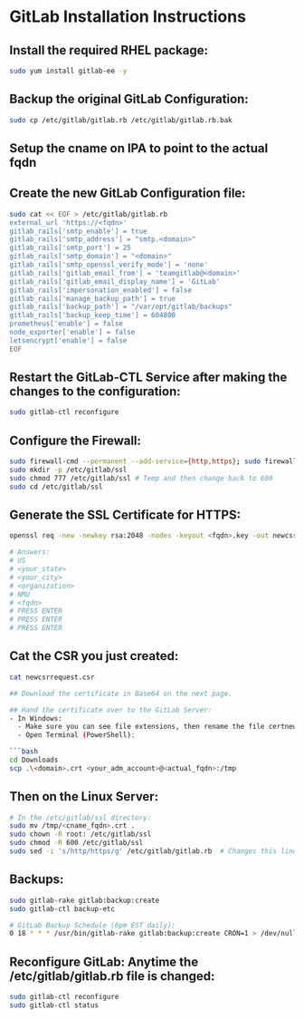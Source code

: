 # GitLab Installation Instructions
## Install the required RHEL package:
```bash
sudo yum install gitlab-ee -y
```

## Backup the original GitLab Configuration:
```bash
sudo cp /etc/gitlab/gitlab.rb /etc/gitlab/gitlab.rb.bak 
```

## Setup the cname on IPA to point to the actual fqdn <fqdn>

## Create the new GitLab Configuration file:
```bash
sudo cat << EOF > /etc/gitlab/gitlab.rb
external_url 'https://<fqdn>'
gitlab_rails['smtp_enable'] = true
gitlab_rails['smtp_address'] = "smtp.<domain>"
gitlab_rails['smtp_port'] = 25
gitlab_rails['smtp_domain'] = "<domain>"
gitlab_rails['smtp_openssl_verify_mode'] = 'none'
gitlab_rails['gitlab_email_from'] = 'teamgitlab@<domain>'
gitlab_rails['gitlab_email_display_name'] = 'GitLab'
gitlab_rails['impersonation_enabled'] = false
gitlab_rails['manage_backup_path'] = true
gitlab_rails['backup_path'] = "/var/opt/gitlab/backups"
gitlab_rails['backup_keep_time'] = 604800
prometheus['enable'] = false
node_exporter['enable'] = false
letsencrypt['enable'] = false
EOF
```

## Restart the GitLab-CTL Service after making the changes to the configuration:
```bash
sudo gitlab-ctl reconfigure
```

## Configure the Firewall:
```bash
sudo firewall-cmd --permanent --add-service={http,https}; sudo firewall-cmd --reload
sudo mkdir -p /etc/gitlab/ssl
sudo chmod 777 /etc/gitlab/ssl # Temp and then change back to 600
sudo cd /etc/gitlab/ssl
```

## Generate the SSL Certificate for HTTPS:
```bash
openssl req -new -newkey rsa:2048 -nodes -keyout <fqdn>.key -out newcsrrequest.csr

# Answers:
# US
# <your_state>
# <your_city>
# <organization>
# NMU
# <fqdn>
# PRESS ENTER
# PRESS ENTER
# PRESS ENTER 
```

## Cat the CSR you just created:
```bash
cat newcsrrequest.csr

## Download the certificate in Base64 on the next page.

## Hand the certificate over to the GitLab Server:
- In Windows: 
  - Make sure you can see file extensions, then rename the file certnew.cer to <fqdn>.crt
  - Open Terminal (PowerShell):

```bash
cd Downloads
scp .\<domain>.crt <your_adm_account>@<actual_fqdn>:/tmp
```

## Then on the Linux Server:
```bash
# In the /etc/gitlab/ssl directory:
sudo mv /tmp/<cname_fqdn>.crt .
sudo chown -R root: /etc/gitlab/ssl
sudo chmod -R 600 /etc/gitlab/ssl
sudo sed -i 's/http/https/g' /etc/gitlab/gitlab.rb  # Changes this line to: external_url 'https://<cname_fqdn>'
```

## Backups:
```bash
sudo gitlab-rake gitlab:backup:create
sudo gitlab-ctl backup-etc

# GitLab Backup Schedule (6pm EST daily):
0 18 * * * /usr/bin/gitlab-rake gitlab:backup:create CRON=1 > /dev/null 2>&1
```

## Reconfigure GitLab: Anytime the /etc/gitlab/gitlab.rb file is changed:
```bash
sudo gitlab-ctl reconfigure
sudo gitlab-ctl status
```

